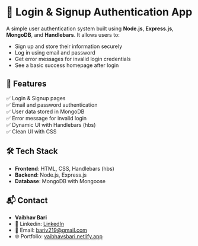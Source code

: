 # 🔐 Login & Signup Authentication App

A simple user authentication system built using **Node.js**, **Express.js**, **MongoDB**, and **Handlebars**. It allows users to:

- Sign up and store their information securely  
- Log in using email and password  
- Get error messages for invalid login credentials  
- See a basic success homepage after login  

## 🚀 Features

✅ Login & Signup pages  
✅ Email and password authentication  
✅ User data stored in MongoDB  
✅ Error message for invalid login  
✅ Dynamic UI with Handlebars (hbs)  
✅ Clean UI with CSS

## 🛠️ Tech Stack

- **Frontend**: HTML, CSS, Handlebars (hbs)  
- **Backend**: Node.js, Express.js  
- **Database**: MongoDB with Mongoose  

## 📬 Contact

- **Vaibhav Bari**  
- 💼 Linkedin: [LinkedIn]((https://www.linkedin.com/in/vaibhav-bari-915bb5202/))  
- 📧 Email: bariv219@gmail.com  
- 🌐 Portfolio: [vaibhavsbari.netlify.app](https://vaibhavsbari.netlify.app) 



